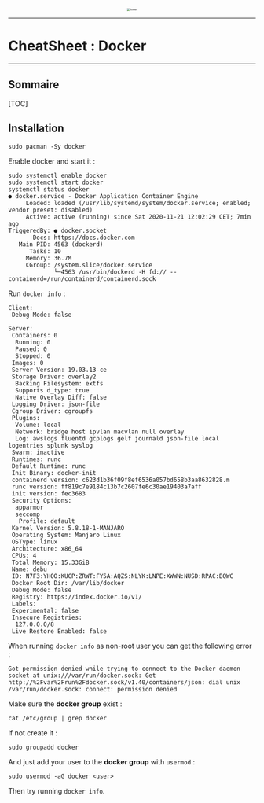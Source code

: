 <div style="text-align:center"><img src="./fleur.png" alt="flower" style="zoom:35%;" /></div>



---

# CheatSheet : Docker

---

## Sommaire

[TOC]





## Installation

``` shell
sudo pacman -Sy docker
```

Enable docker and start it :

``` shell
sudo systemctl enable docker
sudo systemctl start docker
systemctl status docker
● docker.service - Docker Application Container Engine
     Loaded: loaded (/usr/lib/systemd/system/docker.service; enabled; vendor preset: disabled)
     Active: active (running) since Sat 2020-11-21 12:02:29 CET; 7min ago
TriggeredBy: ● docker.socket
       Docs: https://docs.docker.com
   Main PID: 4563 (dockerd)
      Tasks: 10
     Memory: 36.7M
     CGroup: /system.slice/docker.service
             └─4563 /usr/bin/dockerd -H fd:// --containerd=/run/containerd/containerd.sock
```

Run `docker info` :

``` shell
Client:
 Debug Mode: false

Server:
 Containers: 0
  Running: 0
  Paused: 0
  Stopped: 0
 Images: 0
 Server Version: 19.03.13-ce
 Storage Driver: overlay2
  Backing Filesystem: extfs
  Supports d_type: true
  Native Overlay Diff: false
 Logging Driver: json-file
 Cgroup Driver: cgroupfs
 Plugins:
  Volume: local
  Network: bridge host ipvlan macvlan null overlay
  Log: awslogs fluentd gcplogs gelf journald json-file local logentries splunk syslog
 Swarm: inactive
 Runtimes: runc
 Default Runtime: runc
 Init Binary: docker-init
 containerd version: c623d1b36f09f8ef6536a057bd658b3aa8632828.m
 runc version: ff819c7e9184c13b7c2607fe6c30ae19403a7aff
 init version: fec3683
 Security Options:
  apparmor
  seccomp
   Profile: default
 Kernel Version: 5.8.18-1-MANJARO
 Operating System: Manjaro Linux
 OSType: linux
 Architecture: x86_64
 CPUs: 4
 Total Memory: 15.33GiB
 Name: debu
 ID: N7F3:YHOO:KUCP:ZRWT:FY5A:AQZS:NLYK:LNPE:XWWN:NUSD:RPAC:BQWC
 Docker Root Dir: /var/lib/docker
 Debug Mode: false
 Registry: https://index.docker.io/v1/
 Labels:
 Experimental: false
 Insecure Registries:
  127.0.0.0/8
 Live Restore Enabled: false
```

When running `docker info` as non-root user you can get the following error :

``` shell
Got permission denied while trying to connect to the Docker daemon socket at unix:///var/run/docker.sock: Get http://%2Fvar%2Frun%2Fdocker.sock/v1.40/containers/json: dial unix /var/run/docker.sock: connect: permission denied
```

Make sure the **docker group** exist :

``` shell
cat /etc/group | grep docker
```

If not create it :

``` shell
sudo groupadd docker
```

And just add your user to the **docker group** with `usermod` :

``` shell
sudo usermod -aG docker <user>
```

Then try running `docker info`.
